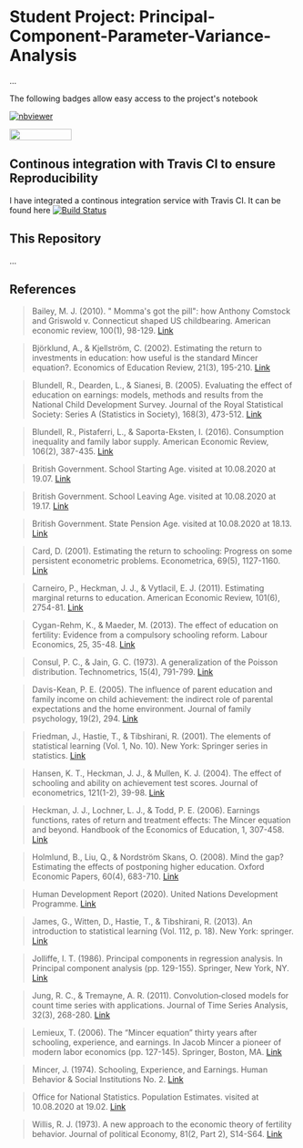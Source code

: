 # Student Project: Principal-Component-Parameter-Variance-Analysis
...

The following badges allow easy access to the project's notebook

[![nbviewer](https://camo.githubusercontent.com/bfeb5472ee3df9b7c63ea3b260dc0c679be90b97/68747470733a2f2f696d672e736869656c64732e696f2f62616467652f72656e6465722d6e627669657765722d6f72616e67652e7376673f636f6c6f72423d66333736323626636f6c6f72413d346434643464)](https://nbviewer.jupyter.org/github/manuhuth/PCR-Parameter-Variance-Analysis/blob/master/PCR_Variance.ipynb)

<a href="https://mybinder.org/v2/gh/manuhuth/PCR-Parameter-Variance-Analysis/master?filepath=PCR_Variance.ipynb"
    target="_parent">
    <img align="center"
       src="https://mybinder.org/badge_logo.svg"
       width="109" height="20">
</a>


## Continous integration with Travis CI to ensure Reproducibility
I have integrated a continous integration service with Travis CI. It can be found here [![Build Status](https://travis-ci.org/HumanCapitalAnalysis/microeconometrics-course-project-manuhuth.svg?branch=master)](https://travis-ci.org/github/manuhuth/PCR-Parameter-Variance-Analysis)

## This Repository
...

## References

> Bailey, M. J. (2010). " Momma's got the pill": how Anthony Comstock and Griswold v. Connecticut shaped US childbearing. American economic review, 100(1), 98-129. [Link](https://www.aeaweb.org/articles?id=10.1257/aer.100.1.98)

> Björklund, A., & Kjellström, C. (2002). Estimating the return to investments in education: how useful is the standard Mincer equation?. Economics of Education Review, 21(3), 195-210. [Link](https://www.sciencedirect.com/science/article/abs/pii/S0272775701000036)

> Blundell, R., Dearden, L., & Sianesi, B. (2005). Evaluating the effect of education on earnings: models, methods and results from the National Child Development Survey. Journal of the Royal Statistical Society: Series A (Statistics in Society), 168(3), 473-512. [Link](https://rss.onlinelibrary.wiley.com/doi/full/10.1111/j.1467-985X.2004.00360.x?casa_token=8XTSrhMvcoIAAAAA%3Ar0ZECHQIWsbtdynj4kZZ_R_-HSDkUKPlkLvS8GF9whkNF584aPmn6nHGR4cZXOOZTVLQQu_-9E8VunWZ)

> Blundell, R., Pistaferri, L., & Saporta-Eksten, I. (2016). Consumption inequality and family labor supply. American Economic Review, 106(2), 387-435. [Link](https://www.aeaweb.org/articles?id=10.1257/aer.20121549)

> British Government. School Starting Age. visited at 10.08.2020 at 19.07. [Link](https://www.gov.uk/schools-admissions/school-starting-age)

> British Government. School Leaving Age. visited at 10.08.2020 at 19.17. [Link](https://www.gov.uk/know-when-you-can-leave-school)

> British Government. State Pension Age. visited at 10.08.2020 at 18.13. [Link](https://www.gov.uk/state-pension-age)

> Card, D. (2001). Estimating the return to schooling: Progress on some persistent econometric problems. Econometrica, 69(5), 1127-1160. [Link](https://onlinelibrary.wiley.com/doi/full/10.1111/1468-0262.00237?casa_token=Fb2oj5pOnrsAAAAA%3AQmDyCEKfwLAsw9z4b1JZgjqWnCgpYw0n49-ljsiGMyx1va5NnTVvAdUL_U907RhsL_EtJ10m3V2iDdfV)

> Carneiro, P., Heckman, J. J., & Vytlacil, E. J. (2011). Estimating marginal returns to education. American Economic Review, 101(6), 2754-81. [Link](https://www.aeaweb.org/articles?id=10.1257/aer.101.6.2754)

> Cygan-Rehm, K., & Maeder, M. (2013). The effect of education on fertility: Evidence from a compulsory schooling reform. Labour Economics, 25, 35-48. [Link](https://www.sciencedirect.com/science/article/abs/pii/S0927537113000584)

> Consul, P. C., & Jain, G. C. (1973). A generalization of the Poisson distribution. Technometrics, 15(4), 791-799. [Link](https://www.tandfonline.com/doi/abs/10.1080/00401706.1973.10489112)

> Davis-Kean, P. E. (2005). The influence of parent education and family income on child achievement: the indirect role of parental expectations and the home environment. Journal of family psychology, 19(2), 294. [Link]()

> Friedman, J., Hastie, T., & Tibshirani, R. (2001). The elements of statistical learning (Vol. 1, No. 10). New York: Springer series in statistics. [Link](https://psycnet.apa.org/buy/2005-06518-016)

> Hansen, K. T., Heckman, J. J., & Mullen, K. J. (2004). The effect of schooling and ability on achievement test scores. Journal of econometrics, 121(1-2), 39-98. [Link](https://www.sciencedirect.com/science/article/abs/pii/S0304407603002598)

> Heckman, J. J., Lochner, L. J., & Todd, P. E. (2006). Earnings functions, rates of return and treatment effects: The Mincer equation and beyond. Handbook of the Economics of Education, 1, 307-458. [Link](https://www.sciencedirect.com/science/article/pii/S1574069206010075)

> Holmlund, B., Liu, Q., & Nordström Skans, O. (2008). Mind the gap? Estimating the effects of postponing higher education. Oxford Economic Papers, 60(4), 683-710. [Link](https://academic.oup.com/oep/article-abstract/60/4/683/2362081)

> Human Development Report (2020). United Nations Development Programme. [Link](http://hdr.undp.org/en/indicators/103006)

> James, G., Witten, D., Hastie, T., & Tibshirani, R. (2013). An introduction to statistical learning (Vol. 112, p. 18). New York: springer. [Link](https://link.springer.com/book/10.1007%2F978-1-4614-7138-7)

> Jolliffe, I. T. (1986). Principal components in regression analysis. In Principal component analysis (pp. 129-155). Springer, New York, NY. [Link](https://link.springer.com/chapter/10.1007/978-1-4757-1904-8_8)


> Jung, R. C., & Tremayne, A. R. (2011). Convolution‐closed models for count time series with applications. Journal of Time Series Analysis, 32(3), 268-280. [Link](https://onlinelibrary.wiley.com/doi/full/10.1111/j.1467-9892.2010.00697.x?casa_token=Z_aij9JL6U0AAAAA%3APnfZIk7h3P8Jzs4pVvW-Hmd1mswaOAMW-5KbW6G6YV3uEQiXvbrT7ZH8pGHJqiSed7ofNfkwSbgb2hfx)

> Lemieux, T. (2006). The “Mincer equation” thirty years after schooling, experience, and earnings. In Jacob Mincer a pioneer of modern labor economics (pp. 127-145). Springer, Boston, MA. [Link](https://link.springer.com/chapter/10.1007/0-387-29175-X_11)

> Mincer, J. (1974). Schooling, Experience, and Earnings. Human Behavior & Social Institutions No. 2. [Link](https://eric.ed.gov/?id=ED103621)

> Office for National Statistics. Population Estimates. visited at 10.08.2020 at 19.02. [Link]((https://www.ons.gov.uk/file?uri=/peoplepopulationandcommunity/populationandmigration/populationestimates/datasets/populationestimatesforukenglandandwalesscotlandandnorthernireland/mid2015/ukandregionalpopulationestimates18382015.zip))

> Willis, R. J. (1973). A new approach to the economic theory of fertility behavior. Journal of political Economy, 81(2, Part 2), S14-S64. [Link](https://www.journals.uchicago.edu/doi/abs/10.1086/260152?journalCode=jpe)
